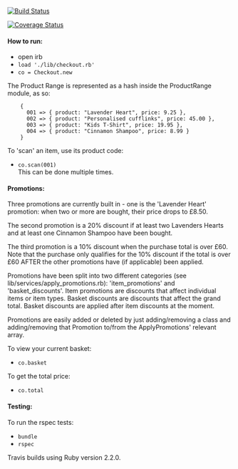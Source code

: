 [![Build Status](https://travis-ci.org/Yorkshireman/promotest.svg?branch=master)](https://travis-ci.org/Yorkshireman/promotest)  

[![Coverage Status](https://coveralls.io/repos/Yorkshireman/promotest/badge.svg?branch=master&service=github)](https://coveralls.io/github/Yorkshireman/promotest?branch=master)   
  
#### How to run:  
- open irb
- `load './lib/checkout.rb'`
- `co = Checkout.new`

The Product Range is represented as a hash inside the ProductRange module, as so:
```
    { 
      001 => { product: "Lavender Heart", price: 9.25 }, 
      002 => { product: "Personalised cufflinks", price: 45.00 },
      003 => { product: "Kids T-Shirt", price: 19.95 },
      004 => { product: "Cinnamon Shampoo", price: 8.99 } 
    }
```

To 'scan' an item, use its product code:
- `co.scan(001)`  
This can be done multiple times.

#### Promotions:  
Three promotions are currently built in - one is the 'Lavender Heart' promotion: when two or more are bought, their price drops to £8.50.  

The second promotion is a 20% discount if at least two Lavenders Hearts and at least one Cinnamon Shampoo have been bought. 

The third promotion is a 10% discount when the purchase total is over £60. Note that the purchase only qualifies for the 10% discount if the total is over £60 AFTER the other promotions have (if applicable) been applied.    
  
Promotions have been split into two different categories (see lib/services/apply_promotions.rb): 'item_promotions' and 'basket_discounts'. Item promotions are discounts that affect individual items or item types. Basket discounts are discounts that affect the grand total. Basket discounts are applied after item discounts at the moment.

Promotions are easily added or deleted by just adding/removing a class and adding/removing that Promotion to/from the ApplyPromotions' relevant array.  

To view your current basket:
- `co.basket`  

To get the total price:
- `co.total`
  
#### Testing:  
To run the rspec tests:  
- `bundle`  
- `rspec`  

Travis builds using Ruby version 2.2.0.
